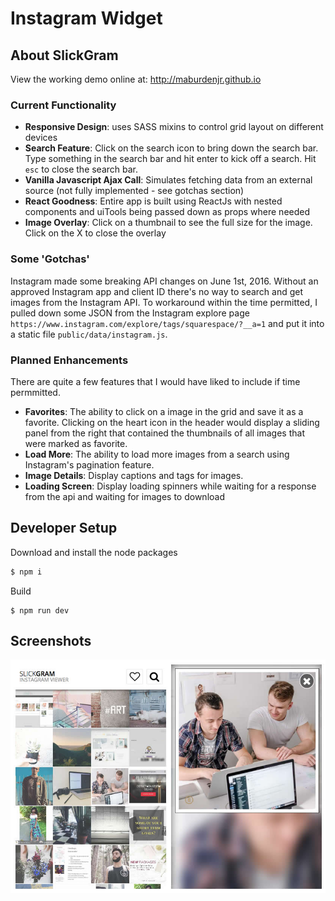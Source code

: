 # Instagram Widget

## About SlickGram

View the working demo online at: http://maburdenjr.github.io

### Current Functionality

* __Responsive Design__: uses SASS mixins to control grid layout on different devices
* __Search Feature__: Click on the search icon to bring down the search bar.  Type something in the search bar and hit enter to kick off a search.  Hit `esc` to close the search bar.
* __Vanilla Javascript Ajax Call__: Simulates fetching data from an external source (not fully implemented - see gotchas section)
* __React Goodness__: Entire app is built using ReactJs with nested components and uiTools being passed down as props where needed
* __Image Overlay__:  Click on a thumbnail to see the full size for the image.  Click on the X to close the overlay

### Some 'Gotchas'

Instagram made some breaking API changes on June 1st, 2016.  Without an approved Instagram app and client ID there's no way to search and get images from the Instagram API.  To workaround within the time permitted, I pulled down some JSON from the Instagram explore page `https://www.instagram.com/explore/tags/squarespace/?__a=1` and put it into a static file `public/data/instagram.js`.  

### Planned Enhancements

There are quite a few features that I would have liked to include if time permmitted.

* __Favorites__: The ability to click on a image in the grid and save it as a favorite.  Clicking on the heart icon in the header would display a sliding panel from the right that contained the thumbnails of all images that were marked as favorite. 
* __Load More__: The ability to load more images from a search using Instagram's pagination feature.
* __Image Details__: Display captions and tags for images.
* __Loading Screen__: Display loading spinners while waiting for a response from the api and waiting for images to download

## Developer Setup

Download and install the node packages
```bash
$ npm i
```
Build
```
$ npm run dev
```

## Screenshots

![Grid view and photo view](https://github.com/maburdenjr/maburdenjr.github.io/blob/master/src/images/screenshot.jpg)